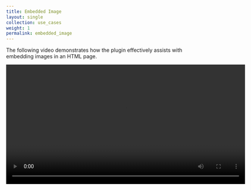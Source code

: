 ```yaml
---
title: Embedded Image
layout: single
collection: use_cases
weight: 1
permalink: embedded_image
---
```


The following video demonstrates how the plugin effectively assists with embedding images in an HTML page.

<video width="650" height="auto" controls preload="auto" autoplay="autoplay">
  <source src="{{ site.baseurl }}/assets/videos/embedded_image.mp4" type="video/mp4">
  Your browser does not support the video tag.
</video>